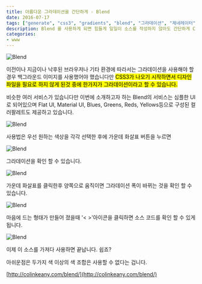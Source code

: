 ```yaml
---
title: 아름다운 그라데이션을 간단하게 - Blend
date: 2016-07-17
tags: ["generate", "css3", "gradients", "blend", "그라데이션", "제네레이터", "생성기"]
description: Blend 를 사용하게 되면 힘들게 일일이 소스를 작성하지 않아도 간단하게 CSS3로 된 그라데이션을 만들 수 있습니다
categories:
- www
---
```


![Blend](https://c7.staticflickr.com/9/8849/28242982646_10d4db1660_b.jpg)

이전이나 지금이나 낙후된 브라우저나 기타 환경에 따라서는 그라데이션을 사용해야 할 경우 백그라운드 이미지를 사용했어야 했습니다만 <mark>CSS3가 나오기 시작하면서 디자인파일을 필요로 하지 않게 된것 중에 한가지가 그라데이션이라고 할 수 있습니다.</mark>

비슷한 여러 서비스가 있습니다만 이번에 소개하고자 하는 Blend의 서비스는 심플한 UI로 되어있으며 Flat UI, Material UI, Blues, Greens, Reds, Yellows등으로 구성된 컬러팔레트도 제공하고 있습니다.

![Blend](https://c4.staticflickr.com/9/8608/28198689051_8d8fa1c868_b.jpg)

사용법은 우선 원하는 색상을 각각 선택한 후에 가운데 화살표 버튼을 누르면

![Blend](https://c1.staticflickr.com/9/8641/28173235152_9bafca1f4d_b.jpg)

그라데이션을 확인 할 수 있습니다.

![Blend](https://c6.staticflickr.com/9/8566/27661758093_b5cd1b0528_b.jpg)

가운데 화살표를 클릭한후 양쪽으로 움직이면 그라데이션 폭이 바뀌는 것을 확인 할 수 있습니다.

![Blend](https://c5.staticflickr.com/9/8894/28173235532_3fc0d07708_b.jpg)

마음에 드는 형태가 만들어 졌을때 '&lt; &gt;'아이콘을 클릭하면 소스 코드를 확인 할 수 있게 됩니다.

![Blend](https://c2.staticflickr.com/9/8587/28277141105_aa9c744570_b.jpg)

이제 이 소스를 가져다 사용하면 끝납니다. 쉽죠?

아쉬운점은 두가지 색 이상의 색 조합은 사용할 수 없다는 겁니다.

[http://colinkeany.com/blend/](http://colinkeany.com/blend/)